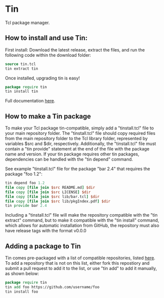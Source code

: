 # Tin
Tcl package manager. 

## How to install and use Tin:

First install: Download the latest release, extract the files, and run the following code within the download folder:
```tcl
source tin.tcl
tin extract tin
```

Once installed, upgrading tin is easy!
```tcl
package require tin
tin install tin
```

Full documentation [here](doc/tin.pdf).

## How to make a Tin package

To make your Tcl package tin-compatible, simply add a "tinstall.tcl" file to your main repository folder. 
The "tinstall.tcl" file should copy required files from the main repository folder to the Tcl library folder, represented by variables $src and $dir, respectively.
Additionally, the "tinstall.tcl" file must contain a "tin provide" statement at the end of the file with the package name and version.
If your tin package requires other tin packages, dependencies can be handled with the "tin depend" command. 

See example "tinstall.tcl" file for the package "bar 2.4" that requires the package "foo 1.2":
```tcl
tin depend foo 1.2
file copy [file join $src README.md] $dir
file copy [file join $src LICENSE] $dir
file copy [file join $src lib/bar.tcl] $dir
file copy [file join $src lib/pkgIndex.pdf] $dir
tin provide bar 2.4
```
Including a "tinstall.tcl" file will make the repository compatible with the "tin extract" command, but to make it compatible with the "tin install" command, which allows for automatic installation from GitHub, the repository must also have release tags with the format v0.0.0

## Adding a package to Tin

Tin comes pre-packaged with a list of compatible repositories, listed [here](tin.txt).
To add a repository that is not on this list, either fork this repostiory and submit a pull request to add it to the list, or use "tin add" to add it manually, as shown below:

```tcl
package require tin
tin add foo https://github.com/username/foo
tin install foo
```


